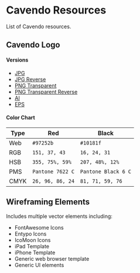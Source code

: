 Cavendo Resources
======
List of Cavendo resources.

## Cavendo Logo

#### Versions
 - [JPG](cavendo-logo/cavendo-logo.jpg "JPG")
 - [JPG Reverse](cavendo-logo/cavendo-logo-reverse.jpg "JPG Reverse")
 - [PNG Transparent](cavendo-logo/cavendo-logo-transparent.png "transparent")
 - [PNG Transparent Reverse](cavendo-logo/cavendo-logo-transparent-reverse.png "transprent reverse")
 - [AI](cavendo-logo/cavendo-logo.ai)
 - [EPS](cavendo-logo/cavendo-logo.eps)

#### Color Chart
<table>
  <thead>
    <tr>
      <th>Type</th>
      <th>Red</th>
      <th>Black</th>
    </tr>
  </thead>
  <tbody>
    <tr>
      <td>Web</td>
      <td><code>#97252b</code></td>
      <td><code>#10181f</code></td>
    </tr>
    <tr>
      <td>RGB</td>
      <td><code>151, 37, 43</code></td>
      <td><code>16, 24, 31</code></td>
    </tr>
    <tr>
      <td>HSB</td>
      <td><code>355, 75%, 59%</code></td>
      <td><code>207, 48%, 12%</code></td>
    </tr>
    <tr>
      <td>PMS</td>
      <td><code>Pantone 7622 C</code></td>
      <td><code>Pantone Black 6 C</code></td>
    </tr>
    <tr>
      <td>CMYK</td>
      <td><code>26, 96, 86, 24</code></td>
      <td><code>81, 71, 59, 76</code></td>
    </tr>
  </tbody>
</table>


## Wireframing Elements

Includes multiple vector elements including:
 - FontAwesome Icons
 - Entypo Icons
 - IcoMoon Icons
 - iPad Template
 - iPhone Template
 - Generic web browser template
 - Generic UI elements
